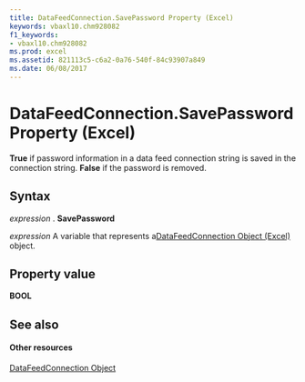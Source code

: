 ```yaml
---
title: DataFeedConnection.SavePassword Property (Excel)
keywords: vbaxl10.chm928082
f1_keywords:
- vbaxl10.chm928082
ms.prod: excel
ms.assetid: 821113c5-c6a2-0a76-540f-84c93907a849
ms.date: 06/08/2017
---
```



# DataFeedConnection.SavePassword Property (Excel)

 **True** if password information in a data feed connection string is saved in the connection string. **False** if the password is removed.


## Syntax

 _expression_ . **SavePassword**

 _expression_ A variable that represents a[DataFeedConnection Object (Excel)](Excel.datafeedconnection.md) object.


## Property value

 **BOOL**


## See also


#### Other resources



[DataFeedConnection Object](Excel.datafeedconnection.md)

